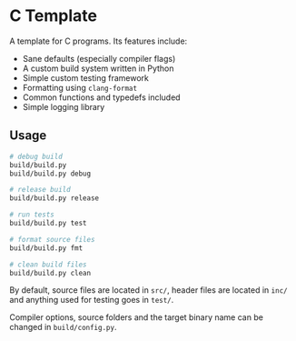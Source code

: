 # C Template

A template for C programs. Its features include:

- Sane defaults (especially compiler flags)
- A custom build system written in Python
- Simple custom testing framework
- Formatting using `clang-format`
- Common functions and typedefs included
- Simple logging library

## Usage

```sh
# debug build
build/build.py
build/build.py debug

# release build
build/build.py release

# run tests
build/build.py test

# format source files
build/build.py fmt

# clean build files
build/build.py clean
```

By default, source files are located in `src/`, header files are located in
`inc/` and anything used for testing goes in `test/`.

Compiler options, source folders and the target binary name can be changed in
`build/config.py`.

